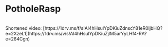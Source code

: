 # PotholeRasp
<br>
Shortened video: [https://1drv.ms/f/s!Al4hHsulYpDKiuZdnscY81eR0IjbHQ?e=2XzeL1](https://1drv.ms/v/s!Al4hHsulYpDKiuZjlM5arYyLHf4-RA?e=264Cgn)
